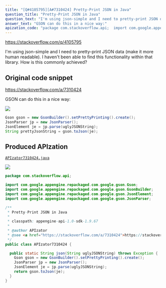 ```yaml
---
title: "[Q#4105795][A#7310424] Pretty-Print JSON in Java"
question_title: "Pretty-Print JSON in Java"
question_text: "I'm using json-simple and I need to pretty-print JSON data (make it more human readable). I haven't been able to find this functionality within that library. How is this commonly achieved?"
answer_text: "GSON can do this in a nice way:"
apization_code: "package com.stackoverflow.api;  import com.google.appengine.repackaged.com.google.gson.Gson; import com.google.appengine.repackaged.com.google.gson.GsonBuilder; import com.google.appengine.repackaged.com.google.gson.JsonElement; import com.google.appengine.repackaged.com.google.gson.JsonParser;  /**  * Pretty-Print JSON in Java  *  * classpath: appengine-api-1.0-sdk-1.9.67  *  * @author APIzator  * @see <a href=\"https://stackoverflow.com/a/7310424\">https://stackoverflow.com/a/7310424</a>  */ public class APIzator7310424 {    public static String json(String uglyJSONString) throws Exception {     Gson gson = new GsonBuilder().setPrettyPrinting().create();     JsonParser jp = new JsonParser();     JsonElement je = jp.parse(uglyJSONString);     return gson.toJson(je);   } }"
---
```


https://stackoverflow.com/q/4105795

I&#x27;m using json-simple and I need to pretty-print JSON data (make it more human readable).
I haven&#x27;t been able to find this functionality within that library.
How is this commonly achieved?



## Original code snippet

https://stackoverflow.com/a/7310424

GSON can do this in a nice way:

<div class="code-logo"><img src="/stackoverflow.png" /></div>

```java
Gson gson = new GsonBuilder().setPrettyPrinting().create();
JsonParser jp = new JsonParser();
JsonElement je = jp.parse(uglyJSONString);
String prettyJsonString = gson.toJson(je);
```

## Produced APIzation

[`APIzator7310424.java`](https://github.com/blind-papers/apization-temp-data/raw/main/search/APIzator7310424.java)

<div class="code-logo"><img src="/apizator.png" /></div>

```java
package com.stackoverflow.api;

import com.google.appengine.repackaged.com.google.gson.Gson;
import com.google.appengine.repackaged.com.google.gson.GsonBuilder;
import com.google.appengine.repackaged.com.google.gson.JsonElement;
import com.google.appengine.repackaged.com.google.gson.JsonParser;

/**
 * Pretty-Print JSON in Java
 *
 * classpath: appengine-api-1.0-sdk-1.9.67
 *
 * @author APIzator
 * @see <a href="https://stackoverflow.com/a/7310424">https://stackoverflow.com/a/7310424</a>
 */
public class APIzator7310424 {

  public static String json(String uglyJSONString) throws Exception {
    Gson gson = new GsonBuilder().setPrettyPrinting().create();
    JsonParser jp = new JsonParser();
    JsonElement je = jp.parse(uglyJSONString);
    return gson.toJson(je);
  }
}

```